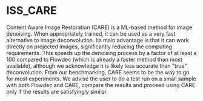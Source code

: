 # ISS_CARE
Content Aware Image Restoration (CARE) is a ML-based method for image denoising. When appropriately trained, it can be used as a very fast alternative to image deconvolution. Its main advantage is that it can work directly on projected images, significantly reducing the computing requirements. This speeds up the denoising process by a factor of at least a 100 compared to Flowdec (which is already a faster method than most available), although we acknowledge it is likely less accurate than "true" deconvolution. From our benchmarking, CARE seems to be the way to go for most experiments. We advise the user to do a test run on a small sample with both Flowdec and CARE, compare the results and proceed using CARE only if the results are satisfyingly  similar.

